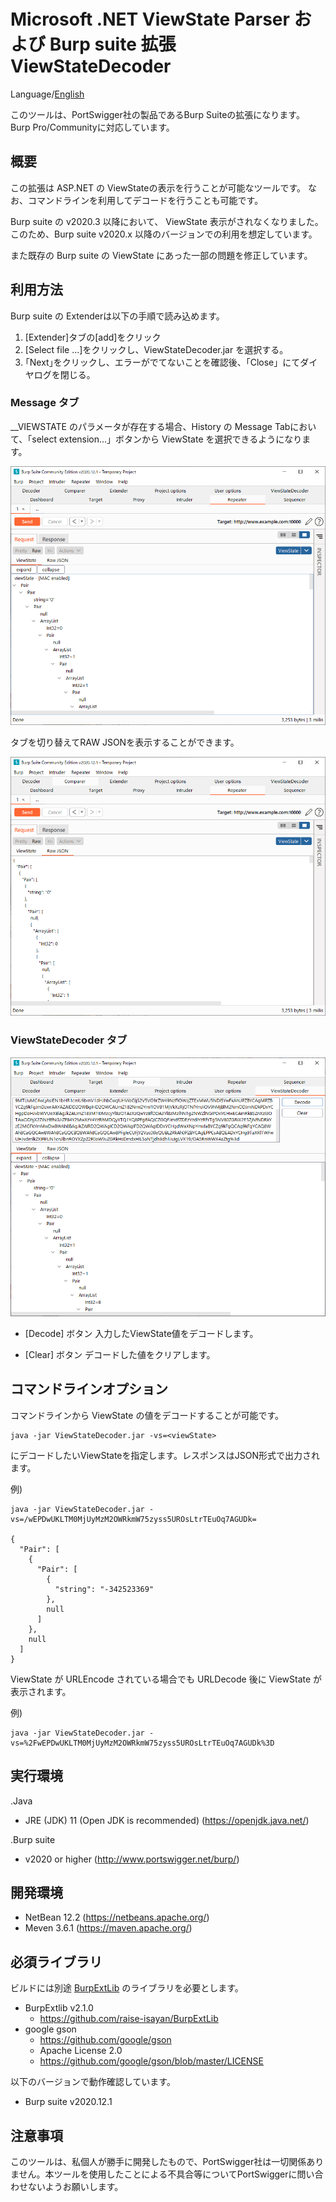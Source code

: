 Microsoft .NET ViewState Parser および Burp suite 拡張 ViewStateDecoder
=============

Language/[English](Readme.md)

このツールは、PortSwigger社の製品であるBurp Suiteの拡張になります。
Burp Pro/Communityに対応しています。

## 概要

この拡張は ASP.NET の ViewStateの表示を行うことが可能なツールです。
なお、コマンドラインを利用してデコードを行うことも可能です。

Burp suite の v2020.3 以降において、 ViewState 表示がされなくなりました。
このため、Burp suite v2020.x 以降のバージョンでの利用を想定しています。

また既存の Burp suite の ViewState にあった一部の問題を修正しています。

## 利用方法

Burp suite の Extenderは以下の手順で読み込めます。

1. [Extender]タブの[add]をクリック
2. [Select file ...]をクリックし、ViewStateDecoder.jar を選択する。
3. ｢Next｣をクリックし、エラーがでてないことを確認後、「Close」にてダイヤログを閉じる。

### Message タブ

__VIEWSTATE のパラメータが存在する場合、History の Message Tabにおいて、「select extension...」ボタンから ViewState を選択できるようになります。

![ViewState-Tree Tab](/image/ViewState-Tree.png)

タブを切り替えてRAW JSONを表示することができます。

![ViewState-JSON Tab](/image/ViewState-JSON.png)

### ViewStateDecoder タブ

![ViewStateDecoder Tab](/image/ViewStateDecoder.png)

- [Decode] ボタン
入力したViewState値をデコードします。

- [Clear] ボタン
デコードした値をクリアします。

## コマンドラインオプション

コマンドラインから ViewState の値をデコードすることが可能です。

```
java -jar ViewStateDecoder.jar -vs=<viewState>
```

<viewState> にデコードしたいViewStateを指定します。レスポンスはJSON形式で出力されます。


例)
```
java -jar ViewStateDecoder.jar -vs=/wEPDwUKLTM0MjUyMzM2OWRkmW75zyss5UROsLtrTEuOq7AGUDk=

{
  "Pair": [
    {
      "Pair": [
        {
          "string": "-342523369"
        },
        null
      ]
    },
    null
  ]
}
```

ViewState が URLEncode されている場合でも URLDecode 後に ViewState が表示されます。

例)
```
java -jar ViewStateDecoder.jar -vs=%2FwEPDwUKLTM0MjUyMzM2OWRkmW75zyss5UROsLtrTEuOq7AGUDk%3D
```

## 実行環境

.Java
* JRE (JDK) 11 (Open JDK is recommended) (https://openjdk.java.net/)

.Burp suite
* v2020 or higher (http://www.portswigger.net/burp/)

## 開発環境
* NetBean 12.2 (https://netbeans.apache.org/)
* Meven 3.6.1 (https://maven.apache.org/)

## 必須ライブラリ
ビルドには別途 [BurpExtLib](https://github.com/raise-isayan/BurpExtLib) のライブラリを必要とします。
* BurpExtlib v2.1.0
  * https://github.com/raise-isayan/BurpExtLib
* google gson
  * https://github.com/google/gson
  * Apache License 2.0
  * https://github.com/google/gson/blob/master/LICENSE

以下のバージョンで動作確認しています。
* Burp suite v2020.12.1

## 注意事項
このツールは、私個人が勝手に開発したもので、PortSwigger社は一切関係ありません。本ツールを使用したことによる不具合等についてPortSwiggerに問い合わせないようお願いします。
